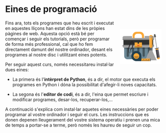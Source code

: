 # Eines de programació

<img src='./installacio.png' style='height: 8em; float: right; margin: 2em 0 1em 1em;'/>

Fins ara, tots els programes que heu escrit i executat en aquestes lliçons han estat dins de les pròpies pàgines de web. Aquesta opció està bé per començar i seguir els tutorials, però per programar de forma més professional, cal que ho fem directament damunt del nostre ordinador, desant els programes al nostre disc i utilitzant eines potents.

Per seguir aquest curs, només necessitareu instal·lar dues eines:

- La primera és l'**intèrpret de Python**, és a dir, el motor que executa els programes en Python i dóna la possibilitat d'afegir-li noves capacitats.

- La segona és l'**editor de codi**, és a dir, l'eina que permet escriure i modificar programes, desar-los, recuperar-los,...

A continuació s'explica com instal·lar aquetes eines necessàries per poder programar al vostre ordinador i seguir el curs. Les instruccions que es donen depenen lleugerament del vostre sistema operatiu i prenen una mica de temps a portar-se a terme, però només les haureu de seguir un cop.

<Autors autors="jpetit"/>